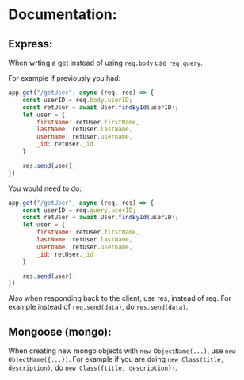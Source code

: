# Documentation:

## Express:

When wrting a get instead of using `req.body` use `req.query`.

For example if previously you had:
```js
app.get("/getUser", async (req, res) => {
    const userID = req.body.userID;
    const retUser = await User.findById(userID);
    let user = {
        firstName: retUser.firstName,
        lastName: retUser.lastName,
        username: retUser.username,
        _id: retUser._id
    }

    res.send(user);
})
```

You would need to do:
```js
app.get("/getUser", async (req, res) => {
    const userID = req.query.userID;
    const retUser = await User.findById(userID);
    let user = {
        firstName: retUser.firstName,
        lastName: retUser.lastName,
        username: retUser.username,
        _id: retUser._id
    }

    res.send(user);
})
```

Also when responding back to the client, use res, instead of req.
For example instead of `req.send(data)`, do `res.send(data)`.

## Mongoose (mongo):

When creating new mongo objects with `new ObjectName(...)`, use `new ObjectName({...})`.
For example if you are doing `new Class(title, description)`, do `new Class({title, description})`.

